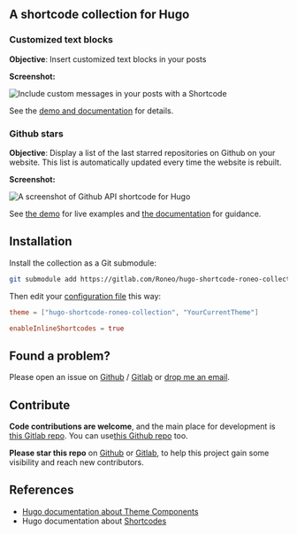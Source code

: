 



## A shortcode collection for Hugo


### Customized text blocks


**Objective**: Insert customized text blocks in your posts

**Screenshot:**

![Include custom messages in your posts with a Shortcode](https://roneo.org/illustrations/hugo-notices-shortcode-show-warning-message.en-img/20220914110145.jpg)

See the [demo and documentation](https://roneo.org/en/hugo-warning-messages-shortcode/) for details.


### Github stars

**Objective**: Display a list of the last starred repositories on Github on your website. This list is automatically updated every time the website is rebuilt.

**Screenshot:**

![A screenshot of Github API shortcode for Hugo](https://roneo.org/illustrations/hugo-api-get-users-starred-repo-from-github-api-shortcode.en-img/20220914095801.jpg)


See [the demo](https://demo.roneo.app/hugo-fetch-github-api-shortcode/) for live examples and [the documentation](https://roneo.org/en/hugo-fetch-remote-data-github-api-shortcode/) for guidance.


## Installation

Install the collection as a Git submodule:

```bash
git submodule add https://gitlab.com/Roneo/hugo-shortcode-roneo-collection.git themes/hugo-shortcode-roneo-collection
```

Then edit your [configuration file](https://gohugo.io/getting-started/configuration/) this way:

```toml
theme = ["hugo-shortcode-roneo-collection", "YourCurrentTheme"]

enableInlineShortcodes = true
```

## Found a problem?

Please open an issue on [Github](https://github.com/RoneoOrg/hugo-shortcode-roneo-collection/issues) / [Gitlab](https://gitlab.com/Roneo/hugo-shortcode-roneo-collection) or [drop me an email](https://roneo.org/contact/).


## Contribute

**Code contributions are welcome**, and the main place for development is [this Gitlab repo](https://gitlab.com/Roneo/hugo-shortcode-roneo-collection). You can use[this Github repo](https://github.com/RoneoOrg/hugo-shortcode-roneo-collection) too.

**Please star this repo** on [Github](https://github.com/RoneoOrg/hugo-shortcode-roneo-collection) or [Gitlab](https://gitlab.com/Roneo/hugo-shortcode-roneo-collection), to help this project gain some visibility and reach new contributors.


## References

-   [Hugo documentation about Theme Components](https://gohugo.io/hugo-modules/theme-components/)
-   Hugo documentation about [Shortcodes](https://gohugo.io/content-management/shortcodes/)